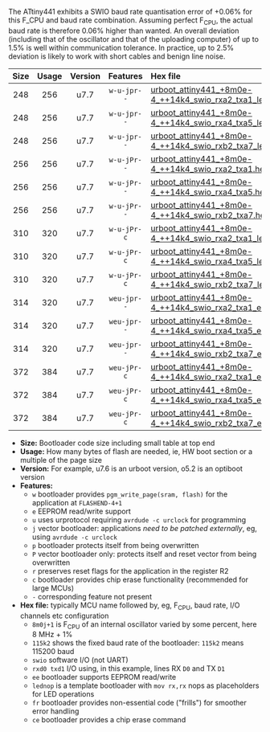 The ATtiny441 exhibits a SWIO baud rate quantisation error of +0.06% for this F_CPU and baud rate combination. Assuming perfect F<sub>CPU</sub>, the actual baud rate is therefore 0.06% higher than wanted. An overall deviation (including that of the oscillator and that of the uploading computer) of up to 1.5% is well within communication tolerance. In practice, up to 2.5% deviation is likely to work with short cables and benign line noise.

|Size|Usage|Version|Features|Hex file|
|:-:|:-:|:-:|:-:|:--|
|248|256|u7.7|`w-u-jpr--`|[urboot_attiny441_+8m0e-4_++14k4_swio_rxa2_txa1_lednop.hex](https://raw.githubusercontent.com/stefanrueger/urboot.hex/main/mcus/attiny441/internal_oscillator/fcpu_+8m0e-4/br_++14k4/urboot_attiny441_+8m0e-4_++14k4_swio_rxa2_txa1_lednop.hex)|
|248|256|u7.7|`w-u-jpr--`|[urboot_attiny441_+8m0e-4_++14k4_swio_rxa4_txa5_lednop.hex](https://raw.githubusercontent.com/stefanrueger/urboot.hex/main/mcus/attiny441/internal_oscillator/fcpu_+8m0e-4/br_++14k4/urboot_attiny441_+8m0e-4_++14k4_swio_rxa4_txa5_lednop.hex)|
|248|256|u7.7|`w-u-jpr--`|[urboot_attiny441_+8m0e-4_++14k4_swio_rxb2_txa7_lednop.hex](https://raw.githubusercontent.com/stefanrueger/urboot.hex/main/mcus/attiny441/internal_oscillator/fcpu_+8m0e-4/br_++14k4/urboot_attiny441_+8m0e-4_++14k4_swio_rxb2_txa7_lednop.hex)|
|256|256|u7.7|`w-u-jPr--`|[urboot_attiny441_+8m0e-4_++14k4_swio_rxa2_txa1.hex](https://raw.githubusercontent.com/stefanrueger/urboot.hex/main/mcus/attiny441/internal_oscillator/fcpu_+8m0e-4/br_++14k4/urboot_attiny441_+8m0e-4_++14k4_swio_rxa2_txa1.hex)|
|256|256|u7.7|`w-u-jPr--`|[urboot_attiny441_+8m0e-4_++14k4_swio_rxa4_txa5.hex](https://raw.githubusercontent.com/stefanrueger/urboot.hex/main/mcus/attiny441/internal_oscillator/fcpu_+8m0e-4/br_++14k4/urboot_attiny441_+8m0e-4_++14k4_swio_rxa4_txa5.hex)|
|256|256|u7.7|`w-u-jPr--`|[urboot_attiny441_+8m0e-4_++14k4_swio_rxb2_txa7.hex](https://raw.githubusercontent.com/stefanrueger/urboot.hex/main/mcus/attiny441/internal_oscillator/fcpu_+8m0e-4/br_++14k4/urboot_attiny441_+8m0e-4_++14k4_swio_rxb2_txa7.hex)|
|310|320|u7.7|`w-u-jPr-c`|[urboot_attiny441_+8m0e-4_++14k4_swio_rxa2_txa1_lednop_fr_ce.hex](https://raw.githubusercontent.com/stefanrueger/urboot.hex/main/mcus/attiny441/internal_oscillator/fcpu_+8m0e-4/br_++14k4/urboot_attiny441_+8m0e-4_++14k4_swio_rxa2_txa1_lednop_fr_ce.hex)|
|310|320|u7.7|`w-u-jPr-c`|[urboot_attiny441_+8m0e-4_++14k4_swio_rxa4_txa5_lednop_fr_ce.hex](https://raw.githubusercontent.com/stefanrueger/urboot.hex/main/mcus/attiny441/internal_oscillator/fcpu_+8m0e-4/br_++14k4/urboot_attiny441_+8m0e-4_++14k4_swio_rxa4_txa5_lednop_fr_ce.hex)|
|310|320|u7.7|`w-u-jPr-c`|[urboot_attiny441_+8m0e-4_++14k4_swio_rxb2_txa7_lednop_fr_ce.hex](https://raw.githubusercontent.com/stefanrueger/urboot.hex/main/mcus/attiny441/internal_oscillator/fcpu_+8m0e-4/br_++14k4/urboot_attiny441_+8m0e-4_++14k4_swio_rxb2_txa7_lednop_fr_ce.hex)|
|314|320|u7.7|`weu-jpr--`|[urboot_attiny441_+8m0e-4_++14k4_swio_rxa2_txa1_ee_lednop.hex](https://raw.githubusercontent.com/stefanrueger/urboot.hex/main/mcus/attiny441/internal_oscillator/fcpu_+8m0e-4/br_++14k4/urboot_attiny441_+8m0e-4_++14k4_swio_rxa2_txa1_ee_lednop.hex)|
|314|320|u7.7|`weu-jpr--`|[urboot_attiny441_+8m0e-4_++14k4_swio_rxa4_txa5_ee_lednop.hex](https://raw.githubusercontent.com/stefanrueger/urboot.hex/main/mcus/attiny441/internal_oscillator/fcpu_+8m0e-4/br_++14k4/urboot_attiny441_+8m0e-4_++14k4_swio_rxa4_txa5_ee_lednop.hex)|
|314|320|u7.7|`weu-jpr--`|[urboot_attiny441_+8m0e-4_++14k4_swio_rxb2_txa7_ee_lednop.hex](https://raw.githubusercontent.com/stefanrueger/urboot.hex/main/mcus/attiny441/internal_oscillator/fcpu_+8m0e-4/br_++14k4/urboot_attiny441_+8m0e-4_++14k4_swio_rxb2_txa7_ee_lednop.hex)|
|372|384|u7.7|`weu-jPr-c`|[urboot_attiny441_+8m0e-4_++14k4_swio_rxa2_txa1_ee_lednop_fr_ce.hex](https://raw.githubusercontent.com/stefanrueger/urboot.hex/main/mcus/attiny441/internal_oscillator/fcpu_+8m0e-4/br_++14k4/urboot_attiny441_+8m0e-4_++14k4_swio_rxa2_txa1_ee_lednop_fr_ce.hex)|
|372|384|u7.7|`weu-jPr-c`|[urboot_attiny441_+8m0e-4_++14k4_swio_rxa4_txa5_ee_lednop_fr_ce.hex](https://raw.githubusercontent.com/stefanrueger/urboot.hex/main/mcus/attiny441/internal_oscillator/fcpu_+8m0e-4/br_++14k4/urboot_attiny441_+8m0e-4_++14k4_swio_rxa4_txa5_ee_lednop_fr_ce.hex)|
|372|384|u7.7|`weu-jPr-c`|[urboot_attiny441_+8m0e-4_++14k4_swio_rxb2_txa7_ee_lednop_fr_ce.hex](https://raw.githubusercontent.com/stefanrueger/urboot.hex/main/mcus/attiny441/internal_oscillator/fcpu_+8m0e-4/br_++14k4/urboot_attiny441_+8m0e-4_++14k4_swio_rxb2_txa7_ee_lednop_fr_ce.hex)|

- **Size:** Bootloader code size including small table at top end
- **Usage:** How many bytes of flash are needed, ie, HW boot section or a multiple of the page size
- **Version:** For example, u7.6 is an urboot version, o5.2 is an optiboot version
- **Features:**
  + `w` bootloader provides `pgm_write_page(sram, flash)` for the application at `FLASHEND-4+1`
  + `e` EEPROM read/write support
  + `u` uses urprotocol requiring `avrdude -c urclock` for programming
  + `j` vector bootloader: applications *need to be patched externally*, eg, using `avrdude -c urclock`
  + `p` bootloader protects itself from being overwritten
  + `P` vector bootloader only: protects itself and reset vector from being overwritten
  + `r` preserves reset flags for the application in the register R2
  + `c` bootloader provides chip erase functionality (recommended for large MCUs)
  + `-` corresponding feature not present
- **Hex file:** typically MCU name followed by, eg, F<sub>CPU</sub>, baud rate, I/O channels etc configuration
  + `8m0j+1` is F<sub>CPU</sub> of an internal oscillator varied by some percent, here 8 MHz + 1%
  + `115k2` shows the fixed baud rate of the bootloader: `115k2` means 115200 baud
  + `swio` software I/O (not UART)
  + `rxd0 txd1` I/O using, in this example, lines RX `D0` and TX `D1`
  + `ee` bootloader supports EEPROM read/write
  + `lednop` is a template bootloader with `mov rx,rx` nops as placeholders for LED operations
  + `fr` bootloader provides non-essential code ("frills") for smoother error handling
  + `ce` bootloader provides a chip erase command
